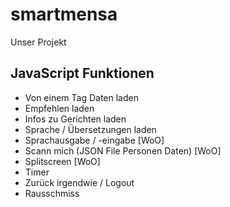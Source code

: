 # smartmensa

Unser Projekt

## JavaScript Funktionen
- Von einem Tag Daten laden
- Empfehlen laden
- Infos zu Gerichten laden
- Sprache / Übersetzungen laden
- Sprachausgabe / -eingabe [WoO]
- Scann mich (JSON File Personen Daten) [WoO]
- Splitscreen [WoO]
- Timer
- Zurück irgendwie / Logout
- Rausschmiss
